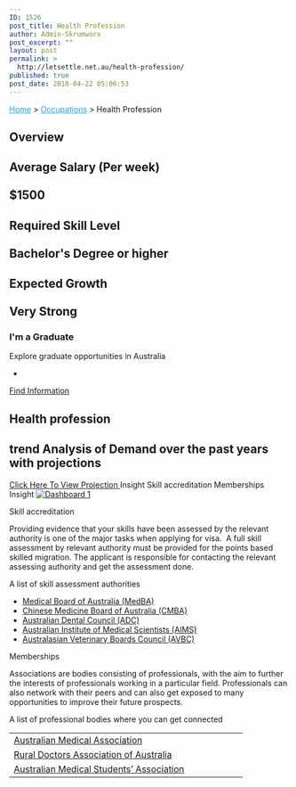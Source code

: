 ```yaml
---
ID: 1526
post_title: Health Profession
author: Admin-Skrumworx
post_excerpt: ""
layout: post
permalink: >
  http://letsettle.net.au/health-profession/
published: true
post_date: 2018-04-22 05:06:53
---
```

<p><a style="color: #1da7e2;" href="http://letsettle.net.au/">Home</a> &gt; <a style="color: #1da7e2;" href="http://letsettle.net.au/occupations/">Occupations</a> &gt; Health Profession</p>		
			<h2>Overview</h2>		
			<h2>Average Salary (Per week)<br><br>$1500</h2>		
			<h2>Required Skill Level <br><br>Bachelor's Degree or higher</h2>		
			<h2>Expected Growth<br><br>Very Strong</h2>		
											<h3>I'm a Graduate</h3>
									Explore graduate opportunities in Australia 							
							<ul>
											<li>
																&nbsp;							
						</li>
									</ul>
									<a href="https://gradaustralia.com.au/search-jobs/career-sector/construction-property-services/areas-of-study/health-medical-sciences" target="_blank">Find Information</a>
			<h2>Health profession</h2>		
			<h2>trend Analysis of Demand over the past years with projections</h2>		
			<a href="#" role="button">
						Click Here To View Projection
					</a>
									Insight
									Skill accreditation
									Memberships
									Insight
					<noscript><a href='#'><img alt='Dashboard 1 ' src='https://public.tableau.com/static/images/He/HealthProfession2/Dashboard1/1_rss.png' style='border: none' /></a></noscript><object style="display: none;" width="300" height="150"><param name="host_url" value="https%3A%2F%2Fpublic.tableau.com%2F" /> <param name="embed_code_version" value="3" /> <param name="site_root" value="" /><param name="name" value="HealthProfession2/Dashboard1" /><param name="tabs" value="no" /><param name="toolbar" value="yes" /><param name="static_image" value="https://public.tableau.com/static/images/He/HealthProfession2/Dashboard1/1.png" /> <param name="animate_transition" value="yes" /><param name="display_static_image" value="yes" /><param name="display_spinner" value="yes" /><param name="display_overlay" value="yes" /><param name="display_count" value="yes" /></object><p></p>
									Skill accreditation
					<p>Providing evidence that your skills have been assessed by the relevant authority is one of the major tasks when applying for visa.  A full skill assessment by relevant authority must be provided for the points based skilled migration. The applicant is responsible for contacting the relevant assessing authority and get the assessment done. </p><p>A list of skill assessment authorities</p><ul><li><a href="http://www.medicalboard.gov.au/" target="_blank" rel="noopener">Medical Board of Australia (MedBA)</a></li><li><a href="http://www.chinesemedicineboard.gov.au/" target="_blank" rel="noopener">Chinese Medicine Board of Australia (CMBA)</a></li><li><a href="https://www.adc.org.au/" target="_blank" rel="noopener">Australian Dental Council (ADC)</a></li><li><a href="https://www.aims.org.au/" target="_blank" rel="noopener">Australian Institute of Medical Scientists (AIMS)</a></li><li><a href="https://avbc.asn.au/" target="_blank" rel="noopener">Australasian Veterinary Boards Council (AVBC)</a></li></ul>
									Memberships
					<p style="text-align: left;">Associations are bodies consisting of professionals, with the aim to further the interests of professionals working in a particular field. Professionals can also network with their peers and can also get exposed to many opportunities to improve their future prospects. </p><p style="text-align: left;">A list of professional bodies where you can get connected </p><table width="404"><tbody><tr><td width="404"><a href="https://ama.com.au/" target="_blank" rel="noopener">Australian Medical Association</a></td></tr><tr><td><a href="https://www.rdaa.com.au/" target="_blank" rel="noopener">Rural Doctors Association of Australia</a></td></tr><tr><td><a href="https://www.amsa.org.au/" target="_blank" rel="noopener">Australian Medical Students&#8217; Association</a></td></tr></tbody></table>